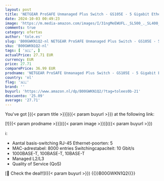 ```yaml
---
layout: post
title: 'NETGEAR ProSAFE Unmanaged Plus Switch - GS105E - 5 Gigabit Ethernet poorten'
date: 2024-10-03 00:49:23
image: 'https://m.media-amazon.com/images/I/31ngMeEWUFL._SL500_._SL400_.jpg'
comments: true
category: ofertas
author: 'tole.es'
slug: 'B00GWKN1Q2-nl NETGEAR ProSAFE Unmanaged Plus Switch - GS105E - 5 Gigabit...'
sku: 'B00GWKN1Q2-nl'
tags: [ '🇳🇱', ]
actualPrice: 27.71 EUR
currency: EUR
price: 27.71
comparePrice: 36.99 EUR
prodname: 'NETGEAR ProSAFE Unmanaged Plus Switch - GS105E - 5 Gigabit Ethernet poorten'
country: 'nl'
flag: '🇳🇱'
brand: ''
buyurl: 'https://www.amazon.nl/dp/B00GWKN1Q2/?tag=tolees0b-21'
descuento: '25.09'
average: '27.71'
---
```


You've got [{{< param title >}}]({{< param buyurl >}}) at the following link:

[![{{< param prodname >}}]({{< param image >}})]({{< param buyurl >}})

ℹ️:

- Aantal basis-switching RJ-45 Ethernet-poorten: 5
- MAC-adrestabel: 8000 entries Switchingcapaciteit: 10 Gbit/s
- 1000BASE-T, 100BASE-T, 10BASE-T
- Managed L2/L3
- Quality of Service (QoS)

[🛒 Check the deal!!]({{< param buyurl >}})
{{<world>}}B00GWKN1Q2{{</world>}}
